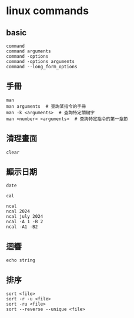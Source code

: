 # linux commands

## basic

```bash,icon=.devicon-bash-plain
command
command arguments
command -options
command -options arguments
command --long_form_options
```

## 手冊

```bash,icon=.devicon-bash-plain
man
man arguments  # 查詢某指令的手冊
man -k <arguments>  # 查詢特定關鍵字
man <number> <arguments>  # 查詢特定指令的第一章節
```

## 清理畫面

```bash,icon=.devicon-bash-plain
clear
```

## 顯示日期

```bash,icon=.devicon-bash-plain
date

cal

ncal
ncal 2024
ncal july 2024
ncal -A 1 -B 2
ncal -A1 -B2
```

## 迴響

```bash,icon=.devicon-bash-plain
echo string
```

## 排序

```bash,icon=.devicon-bash-plain
sort <file>
sort -r -u <file>
sort -ru <file>
sort --reverse --unique <file>
```
